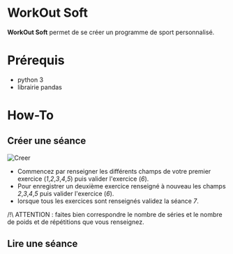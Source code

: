 # WorkOut Soft
**WorkOut Soft** permet de se créer un programme de sport personnalisé. 

# Prérequis

- python 3
- librairie pandas

# How-To

## Créer une séance 

![Creer](https://user-images.githubusercontent.com/74672067/136770324-1b8c5ae7-ddc6-4e3c-9212-e7208027dacb.PNG)

- Commencez par renseigner les différents champs de votre premier exercice (*1*,*2*,*3*,*4*,*5*) puis valider l'exercice (*6*).
- Pour enregistrer un deuxième exercice renseigné à nouveau les champs *2*,*3*,*4*,*5* puis valider l'exercice (*6*).
- lorsque tous les exercices sont renseignés validez la séance *7*.

/!\ ATTENTION : faites bien correspondre le nombre de séries et le nombre de poids et de répétitions que vous renseignez.

## Lire une séance 


